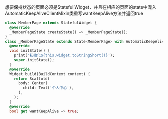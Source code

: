 想要保持状态的页面必须是StatefullWidget，并且在相应的页面的state中混入AutomaticKeepAliveClientMixin类重写wantKeepAlive方法并返回true
```dart
class MemberPage extends StatefulWidget {
  @override
  _MemberPageState createState() => _MemberPageState();
}
class _MemberPageState extends State<MemberPage> with AutomaticKeepAliveClientMixin {
  @override
  void initState() {
    print('初始化${this.widget.toStringShort()}');
    super.initState();
  }
  @override
  Widget build(BuildContext context) {
    return Scaffold(
      body: Center(
        child: Text('个人中心'),
      ),
    );
  }
  @override
  bool get wantKeepAlive => true;
```
